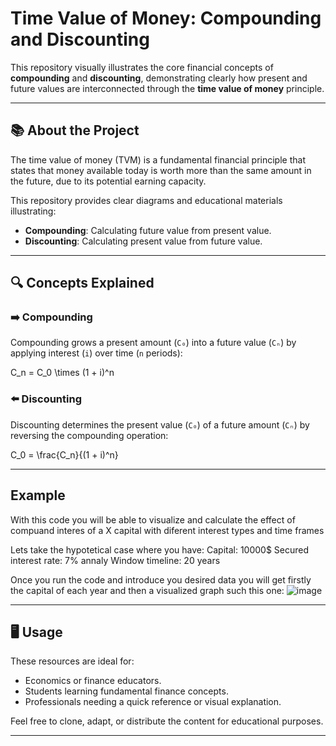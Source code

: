 # Time Value of Money: Compounding and Discounting

This repository visually illustrates the core financial concepts of **compounding** and **discounting**, demonstrating clearly how present and future values are interconnected through the **time value of money** principle.

---

## 📚 About the Project

The time value of money (TVM) is a fundamental financial principle that states that money available today is worth more than the same amount in the future, due to its potential earning capacity.

This repository provides clear diagrams and educational materials illustrating:

- **Compounding**: Calculating future value from present value.
- **Discounting**: Calculating present value from future value.

---

## 🔍 Concepts Explained

### ➡️ Compounding

Compounding grows a present amount (`C₀`) into a future value (`Cₙ`) by applying interest (`i`) over time (`n` periods):

C_n = C_0 \times (1 + i)^n

### ⬅️ Discounting

Discounting determines the present value (`C₀`) of a future amount (`Cₙ`) by reversing the compounding operation:

C_0 = \frac{C_n}{(1 + i)^n}

---

## Example

With this code you will be able to visualize and calculate the effect of compuand interes of a X capital with diferent interest types and time frames

Lets take the hypotetical case where you have:
Capital: 10000$
Secured interest rate: 7% annaly
Window timeline: 20 years

Once you run the code and introduce you desired data you will get firstly the capital of each year and then a visualized graph such this one:
![image](https://github.com/user-attachments/assets/b4806b00-cc9c-472d-81e5-e8011aa1e575)

---

## 🖥 Usage

These resources are ideal for:

- Economics or finance educators.
- Students learning fundamental finance concepts.
- Professionals needing a quick reference or visual explanation.

Feel free to clone, adapt, or distribute the content for educational purposes.

---
